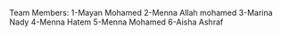 Team Members:
1-Mayan Mohamed
2-Menna Allah mohamed
3-Marina Nady
4-Menna Hatem
5-Menna Mohamed 
6-Aisha Ashraf
